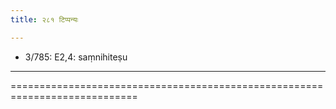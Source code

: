 ```yaml
---
title: २८१ टिप्पन्यः

---
```

- 3/785: E2,4: saṃnihiteṣu

____________________________________________





============================================================================